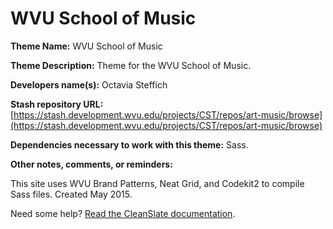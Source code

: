 WVU School of Music
==================

**Theme Name:** WVU School of Music

**Theme Description:** Theme for the WVU School of Music.

**Developers name(s):** Octavia Steffich

**Stash repository URL:** [https://stash.development.wvu.edu/projects/CST/repos/art-music/browse](https://stash.development.wvu.edu/projects/CST/repos/art-music/browse)

**Dependencies necessary to work with this theme:** Sass.

**Other notes, comments, or reminders:**

This site uses WVU Brand Patterns, Neat Grid, and Codekit2 to compile Sass files. Created May 2015.

Need some help? [Read the CleanSlate documentation](https://github.com/wvuweb/cleanslate-toolkit/wiki).